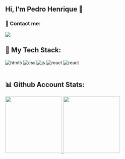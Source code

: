 ## Hi, I’m Pedro Henrique 👋

### 📱 Contact me:
<p>
<a href="https://www.linkedin.com/in/pedro-henrique-pereira-rodrigues-3221ab15a/"><img src="https://img.shields.io/badge/LinkedIn-0077B5?style=for-the-badge&logo=linkedin&logoColor=white"/></a>

## 🚀 My Tech Stack:
  
<div style="display: inline_block">
  <img align="center" alt="html5" src="https://img.shields.io/badge/HTML5-E34F26?style=for-the-badge&logo=html5&logoColor=white" />
  <img align="center" alt="css" src="https://img.shields.io/badge/CSS3-1572B6?style=for-the-badge&logo=css3&logoColor=white" />
  <img align="center" alt="js" src="https://img.shields.io/badge/JavaScript-F7DF1E?style=for-the-badge&logo=javascript&logoColor=black" />
  <img align="center" alt="react" src="https://img.shields.io/badge/React-20232A?style=for-the-badge&logo=react&logoColor=61DAFB" />
  <img align="center" alt="react" src="https://img.shields.io/badge/React_Native-20232A?style=for-the-badge&logo=react&logoColor=61DAFB" />
</div><br/>

## 📊 Github Account Stats:
<!-- ![Predoh1709 GitHub stats](https://github-readme-stats.vercel.app/api?username=Predoh1709&bg_color=30,4354e9,904e95&title_color=fff&text_color=fff) -->

<div>
  <a href="https://github.com/Predoh1709">
  <img height="180em" src="https://github-readme-stats.vercel.app/api?username=Predoh1709&bg_color=30,4354e9,904e95&title_color=fff&text_color=fff&include_all_commits=true&count_private=true"/>
  <img height="180em" src="https://github-readme-stats.vercel.app/api/top-langs/?username=Predoh1709&layout=compact&langs_count=7&bg_color=30,4354e9,904e95&title_color=fff&text_color=fff"/>
</div>
